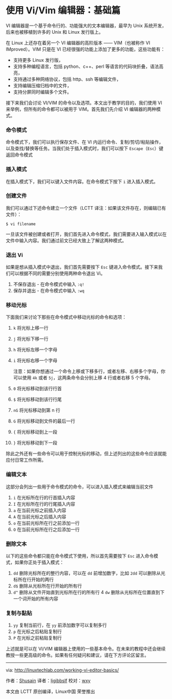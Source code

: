 使用 Vi/Vim 编辑器：基础篇
=========

VI 编辑器是一个基于命令行的、功能强大的文本编辑器，最早为 Unix 系统开发，后来也被移植到许多的 Unix 和 Linux 发行版上。

在 Linux 上还存在着另一个 VI 编辑器的高阶版本 —— VIM（也被称作 VI IMproved）。VIM 只是在 VI 已经很强的功能上添加了更多的功能，这些功能有：

 - 支持更多 Linux 发行版，
 - 支持多种编程语言，包括 python、c++、perl 等语言的代码块折叠，语法高亮，
 - 支持通过多种网络协议，包括 http、ssh 等编辑文件，
 - 支持编辑压缩归档中的文件，
 - 支持分屏同时编辑多个文件。

接下来我们会讨论 VI/VIM 的命令以及选项。本文出于教学的目的，我们使用 VI 来举例，但所有的命令都可以被用于 VIM。首先我们先介绍 VI 编辑器的两种模式。

### 命令模式

命令模式下，我们可以执行保存文件、在 VI 内运行命令、复制/剪切/粘贴操作，以及查找/替换等任务。当我们处于插入模式时，我们可以按下 `Escape`（`Esc`）键返回命令模式

### 插入模式

在插入模式下，我们可以键入文件内容。在命令模式下按下 `i` 进入插入模式。

### 创建文件

我们可以通过下述命令建立一个文件（LCTT 译注：如果该文件存在，则编辑已有文件）：

```
$ vi filename
```

一旦该文件被创建或者打开，我们首先进入命令模式，我们需要进入输入模式以在文件中输入内容。我们通过前文已经大致上了解这两种模式。

### 退出 Vi

如果是想从插入模式中退出，我们首先需要按下 `Esc` 键进入命令模式。接下来我们可以根据不同的需要分别使用两种命令退出 Vi。

1. 不保存退出 - 在命令模式中输入 `:q!`
2. 保存并退出 - 在命令模式中输入 `:wq`

### 移动光标

下面我们来讨论下那些在命令模式中移动光标的命令和选项： 

1. `k` 将光标上移一行
2. `j` 将光标下移一行
3. `h` 将光标左移一个字母 
4. `i` 将光标右移一个字母

	注意：如果你想通过一个命令上移或下移多行，或者左移、右移多个字母，你可以使用 `4k` 或者 `5j`，这两条命令会分别上移 4 行或者右移 5 个字母。
1. `0` 将光标移动到该行行首 
2. `$` 将光标移动到该行行尾
3. `nG` 将光标移动到第 n 行
4. `G` 将光标移动到文件的最后一行
5. `{` 将光标移动到上一段
6. `}` 将光标移动到下一段

除此之外还有一些命令可以用于控制光标的移动，但上述列出的这些命令应该就能应付日常工作所需。

### 编辑文本

这部分会列出一些用于命令模式的命令，可以进入插入模式来编辑当前文件
   

1. `i` 在光标所在行的行首插入内容
2. `I` 在光标所在行的行尾插入内容
3. `a` 在当前光标之前插入内容
4. `A` 在当前光标之后插入内容
5. `o` 在当前光标所在行之前添加一行
6. `O` 在当前光标所在行之后添加一行


### 删除文本


以下的这些命令都只能在命令模式下使用，所以首先需要按下 `Esc` 进入命令模式，如果你正处于插入模式：

1. `dd` 删除光标所在的整行内容，可以在 `dd` 前增加数字，比如 `2dd` 可以删除从光标所在行开始的两行
2. `d$` 删除从光标所在行开始的所有行
3. `d^` 删除从文件开始直到光标所在行的所有行
4 `dw` 删除从光标所在位置直到下一个词开始的所有内容

### 复制与黏贴

1. `yy` 复制当前行，在 `yy` 前添加数字可以复制多行
2. `p` 在光标之后粘贴复制行
3. `P` 在光标之前粘贴复制行

上述就是可以在 VI/VIM 编辑器上使用的一些基本命令。在未来的教程中还会继续教授一些更高级的命令。如果有任何疑问和建议，请在下方评论区留言。

---------
via: http://linuxtechlab.com/working-vi-editor-basics/

作者：[Shusain][a]
译者：[ljgibbslf](https://github.com/ljgibbslf)
校对：[wxy](https://github.com/wxy)

本文由 LCTT 原创编译，Linux中国 荣誉推出

[a]: http://linuxtechlab.com/author/shsuain/
